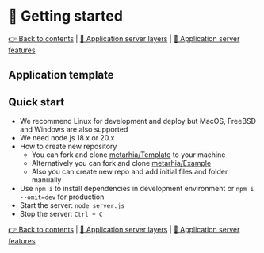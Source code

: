# 🚀 Getting started

[👉 Back to contents](/) | [🥞 Application server layers](/content/en/LAYERS.md) | [🧩 Application server features](/content/en/SERVER.md)

## Application template

## Quick start

- We recommend Linux for development and deploy but MacOS, FreeBSD and Windows are also supported
- We need node.js 18.x or 20.x
- How to create new repository
  - You can fork and clone [metarhia/Template](https://github.com/metarhia/Template) to your machine
  - Alternatively you can fork and clone [metarhia/Example](https://github.com/metarhia/Example)
  - Also you can create new repo and add initial files and folder manually
- Use `npm i` to install dependencies in development environment or `npm i --omit=dev` for production
- Start the server: `node server.js`
- Stop the server: `Ctrl + C`

[👉 Back to contents](/) | [🥞 Application server layers](/content/en/LAYERS.md) | [🧩 Application server features](/content/en/SERVER.md)
